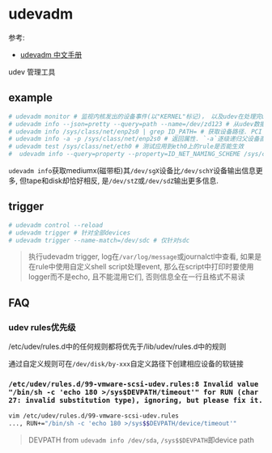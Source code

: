 # udevadm
参考:
- [udevadm 中文手册](http://www.jinbuguo.com/systemd/udevadm.html)

udev 管理工具

## example
```bash
# udevadm monitor # 监视内核发出的设备事件(以"KERNEL"标记)， 以及udev在处理完udev规则之后发出的事件(以"UDEV"标记)，并在控制台上输出事件的设备路径(devpath)
# udevadm info --json=pretty --query=path --name=/dev/zd123 # 从udev数据库中提取设备信息
# udevadm info /sys/class/net/enp2s0 | grep ID_PATH= # 获取设备路径. PCI ID 是连接到系统的设备的唯一标识符.
# udevadm info -a -p /sys/class/net/enp2s0 # 返回属性. `-a`逐级递归父设备直到sysfs的根节点
# udevadm test /sys/class/net/eth0 # 测试应用到eth0上的rule是否能生效
#  udevadm info --query=property --property=ID_NET_NAMING_SCHEME /sys/class/net/eno1np0' # 查看网络接口的 ID_NET_NAMING_SCHEME 属性，来识别os当前使用的命名方案
```

`udevadm info`获取mediumx(磁带柜)其`/dev/sgX`设备比`/dev/schY`设备输出信息更多, 但tape和disk却恰好相反, 是`/dev/stZ`或`/dev/sdZ`输出更多信息.

## trigger
```bash
# udevadm control --reload
# udevadm trigger # 针对全部devices
# udevadm trigger --name-match=/dev/sdc # 仅针对sdc
```

> 执行udevadm trigger, log在`/var/log/message`或journalctl中查看, 如果是在rule中使用自定义shell script处理event, 那么在script中打印时要使用logger而不是echo, 且不能混用它们, 否则信息全在一行且格式不易读

## FAQ
### udev rules优先级
/etc/udev/rules.d中的任何规则都将优先于/lib/udev/rules.d中的规则

通过自定义规则可在`/dev/disk/by-xxx`自定义路径下创建相应设备的软链接

### `/etc/udev/rules.d/99-vmware-scsi-udev.rules:8 Invalid value "/bin/sh -c 'echo 180 >/sys$DEVPATH/timeout'" for RUN (char 27: invalid substitution type), ignoring, but please fix it.`
```bash
vim /etc/udev/rules.d/99-vmware-scsi-udev.rules
..., RUN+="/bin/sh -c 'echo 180 >/sys$$DEVPATH/device/timeout'"
```

> DEVPATH from `udevadm info /dev/sda`, `/sys$$DEVPATH`即device path
